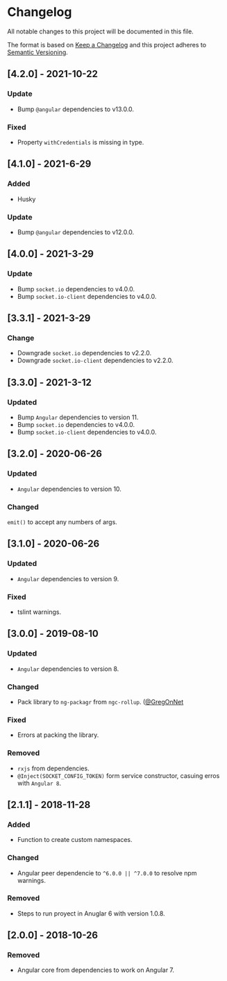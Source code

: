 # Changelog

All notable changes to this project will be documented in this file.

The format is based on [Keep a Changelog](http://keepachangelog.com/en/1.0.0/)
and this project adheres to [Semantic Versioning](http://semver.org/spec/v2.0.0.html).

## [4.2.0] - 2021-10-22

### Update

- Bump `@angular` dependencies to v13.0.0.

### Fixed

- Property `withCredentials` is missing in type.

## [4.1.0] - 2021-6-29

### Added

- Husky

### Update

- Bump `@angular` dependencies to v12.0.0.

## [4.0.0] - 2021-3-29

### Update

- Bump `socket.io` dependencies to v4.0.0.
- Bump `socket.io-client` dependencies to v4.0.0.

## [3.3.1] - 2021-3-29

### Change

- Downgrade `socket.io` dependencies to v2.2.0.
- Downgrade `socket.io-client` dependencies to v2.2.0.

## [3.3.0] - 2021-3-12

### Updated

- Bump `Angular` dependencies to version 11.
- Bump `socket.io` dependencies to v4.0.0.
- Bump `socket.io-client` dependencies to v4.0.0.

## [3.2.0] - 2020-06-26

### Updated

- `Angular` dependencies to version 10.

### Changed

`emit()` to accept any numbers of args.

## [3.1.0] - 2020-06-26

### Updated

- `Angular` dependencies to version 9.

### Fixed

- tslint warnings.

## [3.0.0] - 2019-08-10

### Updated

- `Angular` dependencies to version 8.

### Changed

- Pack library to `ng-packagr` from `ngc-rollup`. ([@GregOnNet](https://github.com/GregOnNet)

### Fixed

- Errors at packing the library.

### Removed

- `rxjs` from dependencies.
- `@Inject(SOCKET_CONFIG_TOKEN)` form service constructor, casuing erros with `Angular 8`.

## [2.1.1] - 2018-11-28

### Added

- Function to create custom namespaces.

### Changed

- Angular peer dependencie to `^6.0.0 || ^7.0.0` to resolve npm warnings.

### Removed

- Steps to run proyect in Anuglar 6 with version 1.0.8.

## [2.0.0] - 2018-10-26

### Removed

- Angular core from dependencies to work on Angular 7.
